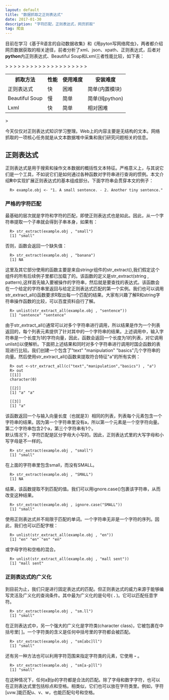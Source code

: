 ```yaml
---
layout: default
title: "数据抓取之正则表达式"
date: 2017-01-30 
description: "字符匹配，正则表达式，网页抓取"
tag: 爬虫 
---  
```

目前在学习《基于R语言的自动数据收集》和《用pyton写网络爬虫》，两者都介绍网页数据获取的相关途径，前者分析了xml、json、xpath、正则表达式，后者对**python**内正则表达式、Beautiful Soup和Lxml三者性能比较，如下表：
<table>
    <tr>
        <th>抓取方法</th>>
        <th>性能</th>>
        <th>使用难度</th>>
        <th>安装难度</th>>
    </tr>>
    <tr>
        <td>正则表达式</td>>
        <td>快</td>>
        <td>困难</td>>
        <td>简单(内置模块)</td>>
    </tr>>
    <tr>
        <td>Beautiful Soup</td>>
        <td>慢</td>>
        <td>简单</td>>
        <td>简单(纯python)</td>>
    </tr>>
    <tr>
        <td>Lxml</td>>
        <td>快</td>>
        <td>简单</td>>
        <td>相对困难</td>>
    </tr>>
</table>>
  
  今天仅仅对正则表达式知识学习整理。Web上的内容主要是无结构的文本。网络抓取的一项核心任务就是从文本数据堆中采集和我们研究问题相关的信息。
  
## 正则表达式
  正则表达式是用于搜索和操作文本数据的概括性文本特征。严格意义上，与其说它们是一个工具，不如说它们是如何通过各种函数对字符串进行查询的惯例。本文介绍**R**中实现扩展正则表达式的基本组成部分。下面字符串会贯穿本文的例子：

      R> example.obj <- "1. A small sentence. - 2. Another tiny sentence."
  
### 严格的字符匹配
  最基础的层次就是字符和字符的匹配，即使正则表达式也是如此。因此，从一个字符串提取一个子串就会得到子串本身，如果有：

      R> str_extract(example.obj , "small")
      [1] "small"

  否则，函数会返回一个缺失值：

      R> str_extract(example.obj , "banana")
      [1] NA
  
  这里及其它部分使用的函数主要是来自stringr组件的str_extract(),我们假定这个组件的所有后续例子里都已加载了的。该函数的定义是str_extract(string , pattern),这样首先输入要被操作的字符串，然后就是要查找的表达式。该函数会在一个给定的字符串里返回与给定正则表达式匹配的第一个实例。我们也可以调用str_extract_all()函数要求R取出每一个匹配的结果。大家有兴趣了解R和string字符串操作函数的比较，可以百度资料自行了解。

      R> unlist(str_extract_all(example.obj , "sentence"))
      [1] "sentence" "sentence"
  
  由于str_extract_all()通常可以对多个字符串进行调用，所以结果是作为一个列表返回的，每个列表元素提供了针对其中的一个字符串的结果。上述调用中，输入字符串是一个长度为1的字符向量，因此，函数会返回一个长度为1的列表，对它调用unlist()以便解析。下面把上述结果和同时对多个字符串进行调用时国企函数的表现进行比较。我们创建一个包含了"text" "manipulation" "basics"几个字符串的向量。然后使用str_extract_all()函数来提取符合特征"a"的所有实例：

      R> out <-str_extract_all(c("text","manipulation","basics") , "a")
      R> out 
      [[1]]
      character(0)

      [[2]]
      [1] "a" "a"

      [[3]]
      [1] "a"

  该函数返回一个与输入向量长度（也就是3）相同的列表，列表每个元素包含一个字符串的结果。因为第一个字符串里没有a，所以第一个元素是一个空字符向量。第二个字符串包含2个a，第三个字符串有1个。  
  默认情况下，字符匹配是区分字母大小写的。因此，正则表达式里的大写字母和小写字母是不一样的。

      R> str_extract(example.obj , "small")
      [1] "small" 
  
  在上面的字符串里包含small，而没有SMALL。

      R> str_extract(example.obj , "SMALL")
      [1] NA

  结果，该函数提取不到匹配的值。我们可以用ignore.case()包裹该字符串，从而改变这种结果。

      R> str_extract(example.obj , ignore.case("SMALL"))
      [1] "small"

  使用正则表达式并不局限于匹配的单词。一个字符串无非是一个字符的序列。因此，我们也可以匹配字根：

      R> unlist(str_extract_all(example.obj , "en"))
      [1] "en" "en" "en" "en"
  
  或字母字符和空格的混合。

      R> unlist(str_extract_all(example.obj , "mall sent"))
      [1] "mall sent"

### 正则表达式的广义化  
  到目前为止，我们只是进行固定表达式的匹配。但正则表达式的威力来源于能够编写灵活及广义化的查询条件。其中最为广义化的是句号( **.** )。它可以匹配任意字符。

      R> str_extract(example.obj , "sm.ll")
      [1] "small" 
  
  在正则表达式中，另一个强大的广义化是字符类(character class)，它被包裹在中括号里[ ]。一个字符类的含义是任何中括号里的字符都会被匹配。

      R> str_extract(example.obj , "sm[abc]ll")
      [1] "small"

  还有另一种方法也可以利用字符范围来指定字符类的元素，它使用 **-** 。

      R> str_extract(example.obj , "sm[a-p]ll")
      [1] "small"

  在这种情况下，任何a到p的字符都是合法的匹配。除了字母和数字字符，也可以在正则表达式里包括标点和空格。相类似，它们也可以放在字符类里。例如，字符[uvw.]能匹配u、v、w，也能匹配句号和空格。
  

